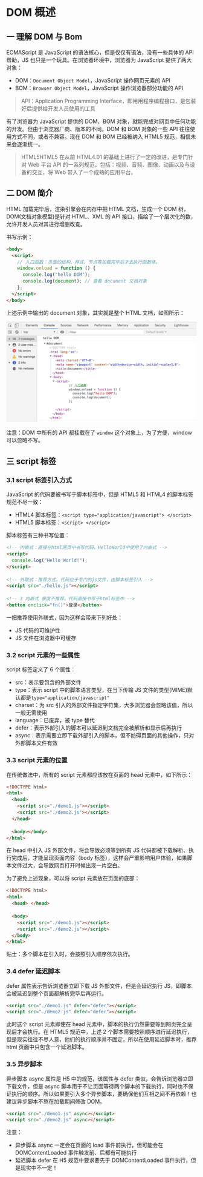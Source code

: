 # DOM 概述

## 一 理解 DOM 与 Bom

ECMAScript 是 JavaScript 的语法核心，但是仅仅有语法，没有一些具体的 API 帮助，JS 也只是一个玩具。在浏览器环境中，浏览器为 JavaScript 提供了两大对象：

- DOM：`Document Object Model`，JavaScript 操作网页元素的 API
- BOM：`Browser Object Model`，JavaScript 操作浏览器部分功能的 API

> API：Application Programming Interface，即用用程序编程接口，是包装好后提供给开发人员使用的工具

有了浏览器为 JavaScript 提供的 DOM、BOM 对象，就能完成对网页中任何功能的开发。但由于浏览器厂商、版本的不同。DOM 和 BOM 对象的一些 API 往往使用方式不同，或者不兼容。现在 DOM 和 BOM 已经被纳入 HTML5 规范，相信未来会逐渐统一。

> HTML5HTML5 在从前 HTML4.01 的基础上进行了一定的改进，是专门针对 Web 平台 API 的一系列规范，包括：视频、音频、图像、动画以及与设备的交互，将 Web 带入了一个成熟的应用平台。

## 二 DOM 简介

HTML 加载完毕后，渲染引擎会在内存中把 HTML 文档，生成一个 DOM 树，DOM(文档对象模型)是针对 HTML、XML 的 API 接口，描绘了一个层次化的数，允许开发人员对其进行增删改查。

书写示例：

```html
<body>
  <script>
    // 入口函数：页面的结构、样式、节点等加载完毕后才去执行函数体。
    window.onload = function () {
      console.log("hello DOM");
      console.log(document); // 查看 document 文档对象
    };
  </script>
</body>
```

上述示例中输出的 document 对象，其实就是整个 HTML 文档，如图所示：

![dom](../../images/dom/01.png)

注意：DOM 中所有的 API 都挂载在了 `window` 这个对象上，为了方便，window 可以忽略不写。

## 三 script 标签

### 3.1 script 标签引入方式

JavaScript 的代码要被书写于脚本标签中，但是 HTML5 和 HTML4 的脚本标签规范不尽一致：

- HTML4 脚本标签：`<script type="application/javascript"> </script>`
- HTML5 脚本标签：`<script> </script>`

脚本标签有三种书写位置：

```html
<!-- 内嵌式：直接在html网页中书写代码，HelloWorld中使用了内嵌式 -->
<script>
  console.log("Hello World!");
</script>

<!-- 外联式：推荐方式。代码位于专门的js文件，由脚本标签引入 -->
<script src="./hello.js"></script>

<!-- 3 内嵌式 极度不推荐。代码直接书写于html标签中 -->
<button onclick="fn()">登录</button>
```

一把推荐使用外联式，因为这样会带来下列好处：

- JS 代码的可维护性
- JS 文件在浏览器中可缓存

### 3.2 script 元素的一些属性

script 标签定义了 6 个属性：

- src：表示要包含的外部文件
- type：表示 script 中的脚本语言类型，在当下传输 JS 文件的类型(MIME)默认都是`type="application/javascript"`
- charset：为 src 引入的外部文件指定字符集，大多浏览器会忽略该值，所以一般无需使用
- language：已废弃，被 type 替代
- defer：表示外部引入的脚本可以延迟到文档完全被解析和显示后再执行
- async：表示需要立即下载外部引入的脚本，但不妨碍页面的其他操作，只对外部脚本文件有效

### 3.3 script 元素的位置

在传统做法中，所有的 script 元素都应该放在页面的 head 元素中，如下所示：

```html
<!DOCTYPE html>
<html>
  <head>
    <script src="./demo1.js"></script>
    <script src="./demo2.js"></script>
  </head>

  <body></body>
</html>
```

在 head 中引入 JS 外部文件，将会导致必须等到所有 JS 代码都被下载解析、执行完成后，才能呈现页面内容（body 标签），这样会严重影响用户体验，如果脚本文件过大，会导致网页打开时候出现一片空白。

为了避免上述现象，可以将 script 元素放在页面的底部：

```html
<!DOCTYPE html>
<html>
  <head> </head>

  <body>
    <script src="./demo1.js"></script>
    <script src="./demo2.js"></script>
  </body>
</html>
```

贴士：多个脚本在引入时，会按照引入顺序依次执行。

### 3.4 defer 延迟脚本

defer 属性表示告诉浏览器立即下载 JS 外部文件，但是会延迟执行 JS，即脚本会被延迟到整个页面都解析完毕后再运行。

```html
<script src="./demo1.js" defer="defer"></script>
<script src="./demo2.js" defer="defer"></script>
```

此时这个 script 元素即使在 head 元素中，脚本的执行仍然需要等到网页完全呈现后才会执行。在 HTML5 规范中，上述 2 个脚本需要按照顺序进行延迟执行，但是现实往往不尽人意，他们的执行顺序并不固定，所以在使用延迟脚本时，推荐 html 页面中只包含一个延迟脚本。

### 3.5 异步脚本

异步脚本 async 属性是 H5 中的规范，该属性与 defer 类似，会告诉浏览器立即下载文件，但是 async 脚本用于不让页面等待两个脚本的下载执行，同时也不保证执行的顺序。所以如果要引入多个异步脚本，要确保他们互相之间不再依赖！也建议异步脚本不熬在加载期间修改 DOM。

```html
<script src="./demo1.js" async></script>
<script src="./demo2.js" async></script>
```

注意：

- 异步脚本 async 一定会在页面的 load 事件前执行，但可能会在 DOMContentLoaded 事件触发前、后都有可能执行
- 延迟脚本 defer 在 H5 规范中要求要先于 DOMContentLoaded 事件执行，但是现实中不一定！
